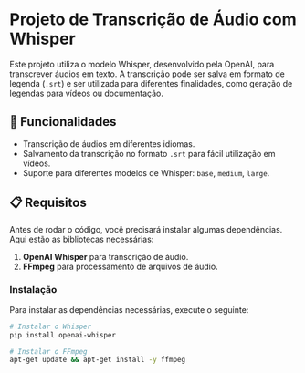 # Projeto de Transcrição de Áudio com Whisper

Este projeto utiliza o modelo Whisper, desenvolvido pela OpenAI, para transcrever áudios em texto. A transcrição pode ser salva em formato de legenda (`.srt`) e ser utilizada para diferentes finalidades, como geração de legendas para vídeos ou documentação.

## 🔧 Funcionalidades

- Transcrição de áudios em diferentes idiomas.
- Salvamento da transcrição no formato `.srt` para fácil utilização em vídeos.
- Suporte para diferentes modelos de Whisper: `base`, `medium`, `large`.

## 📋 Requisitos

Antes de rodar o código, você precisará instalar algumas dependências. Aqui estão as bibliotecas necessárias:

1. **OpenAI Whisper** para transcrição de áudio.
2. **FFmpeg** para processamento de arquivos de áudio.

### Instalação

Para instalar as dependências necessárias, execute o seguinte:

```bash
# Instalar o Whisper
pip install openai-whisper

# Instalar o FFmpeg
apt-get update && apt-get install -y ffmpeg
